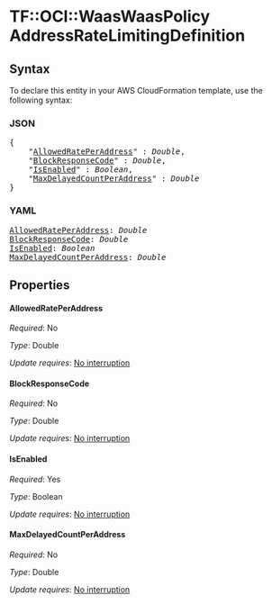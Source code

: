 # TF::OCI::WaasWaasPolicy AddressRateLimitingDefinition

## Syntax

To declare this entity in your AWS CloudFormation template, use the following syntax:

### JSON

<pre>
{
    "<a href="#allowedrateperaddress" title="AllowedRatePerAddress">AllowedRatePerAddress</a>" : <i>Double</i>,
    "<a href="#blockresponsecode" title="BlockResponseCode">BlockResponseCode</a>" : <i>Double</i>,
    "<a href="#isenabled" title="IsEnabled">IsEnabled</a>" : <i>Boolean</i>,
    "<a href="#maxdelayedcountperaddress" title="MaxDelayedCountPerAddress">MaxDelayedCountPerAddress</a>" : <i>Double</i>
}
</pre>

### YAML

<pre>
<a href="#allowedrateperaddress" title="AllowedRatePerAddress">AllowedRatePerAddress</a>: <i>Double</i>
<a href="#blockresponsecode" title="BlockResponseCode">BlockResponseCode</a>: <i>Double</i>
<a href="#isenabled" title="IsEnabled">IsEnabled</a>: <i>Boolean</i>
<a href="#maxdelayedcountperaddress" title="MaxDelayedCountPerAddress">MaxDelayedCountPerAddress</a>: <i>Double</i>
</pre>

## Properties

#### AllowedRatePerAddress

_Required_: No

_Type_: Double

_Update requires_: [No interruption](https://docs.aws.amazon.com/AWSCloudFormation/latest/UserGuide/using-cfn-updating-stacks-update-behaviors.html#update-no-interrupt)

#### BlockResponseCode

_Required_: No

_Type_: Double

_Update requires_: [No interruption](https://docs.aws.amazon.com/AWSCloudFormation/latest/UserGuide/using-cfn-updating-stacks-update-behaviors.html#update-no-interrupt)

#### IsEnabled

_Required_: Yes

_Type_: Boolean

_Update requires_: [No interruption](https://docs.aws.amazon.com/AWSCloudFormation/latest/UserGuide/using-cfn-updating-stacks-update-behaviors.html#update-no-interrupt)

#### MaxDelayedCountPerAddress

_Required_: No

_Type_: Double

_Update requires_: [No interruption](https://docs.aws.amazon.com/AWSCloudFormation/latest/UserGuide/using-cfn-updating-stacks-update-behaviors.html#update-no-interrupt)

